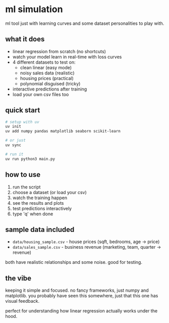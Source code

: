 # ml simulation

ml tool just with learning curves and some dataset personalities to play with.

## what it does

- linear regression from scratch (no shortcuts)
- watch your model learn in real-time with loss curves
- 4 different datasets to test on:
  - clean linear (easy mode) 
  - noisy sales data (realistic)  
  - housing prices (practical) 
  - polynomial disguised (tricky) 
- interactive predictions after training
- load your own csv files too

## quick start

```bash
# setup with uv
uv init
uv add numpy pandas matplotlib seaborn scikit-learn

# or just 
uv sync

# run it
uv run python3 main.py
```

## how to use

1. run the script
2. choose a dataset (or load your csv)
3. watch the training happen
4. see the results and plots
5. test predictions interactively
6. type 'q' when done

## sample data included

- `data/housing_sample.csv` - house prices (sqft, bedrooms, age → price)
- `data/sales_sample.csv` - business revenue (marketing, team, quarter → revenue)

both have realistic relationships and some noise. good for testing.

## the vibe

keeping it simple and focused. no fancy frameworks, just numpy and matplotlib. you probably have seen this somewhere, just that this one has visual feedback.

perfect for understanding how linear regression actually works under the hood.